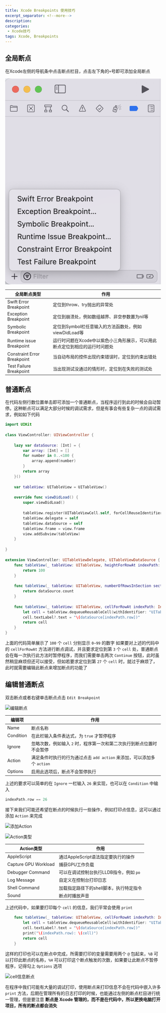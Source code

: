 ```yaml
---
title: Xcode Breakpoints 使用技巧
excerpt_separator: <!--more-->
description: 
categories:
 - Xcode技巧
tags: Xcode, Breakpoints
---
```


## 全局断点

在Xcode左侧的导航条中点击断点栏目，点击左下角的`+`号即可添加全局断点

![全局断点](https://github.com/HouJunGang/HouJunGang.github.io/blob/main/ArticlePictures/2023-02-16-Xcode%20Breakpoints%20%E4%BD%BF%E7%94%A8%E6%8A%80%E5%B7%A7/1.png)

|全局断点类型|作用|
|-|-|
|Swift Error Breakpoint|定位到throw、try抛出的异常处|
|Exception Breakpoint|定位到崩溃处，例如数组越界、非空参数置为nil等|
|Symbolic Breakpoint|定位到Symbol栏任意输入的方法函数处，例如viewDidLoad等|
|Runtime issue Breakpoint|运行时问题在Xcode中以紫色小三角形展示，可以用此断点定位到相应的运行时问题处|
|Constraint Error Breakpoint|当自动布局的控件出现约束错误时，定位到约束出错处|
|Test Failure Breakpoint|当出现测试没通过的情形时，定位到在失败的测试处|

## 普通断点

在代码左侧行数位置单击即可添加一个普通断点，当程序运行到此的时候会自动暂停。这种断点可以满足大部分时候的调试需求，但是有事会有些复杂一点的调试需求，例如如下代码

```swift
import UIKit

class ViewController: UIViewController {

    lazy var dataSource: [Int] = {
        var array: [Int] = []
        for number in 0..<100 {
            array.append(number)
        }
        return array
    }()

    var tableView: UITableView = UITableView()
    
    override func viewDidLoad() {
        super.viewDidLoad()
        
        tableView.register(UITableViewCell.self, forCellReuseIdentifier: "UITableViewCell")
        tableView.delegate = self
        tableView.dataSource = self
        tableView.frame = view.frame
        view.addSubview(tableView)
    }

}

extension ViewController: UITableViewDelegate, UITableViewDataSource {
    func tableView(_ tableView: UITableView, heightForRowAt indexPath: IndexPath) -> CGFloat {
        return 100
    }
    
    func tableView(_ tableView: UITableView, numberOfRowsInSection section: Int) -> Int {
        return dataSource.count
    }
    
    func tableView(_ tableView: UITableView, cellForRowAt indexPath: IndexPath) -> UITableViewCell {
        let cell = tableView.dequeueReusableCell(withIdentifier: "UITableViewCell") ?? UITableViewCell()
        cell.textLabel?.text = "\(dataSource[indexPath.row])"
        return cell
    }
}
```

上面的代码简单展示了 `100` 个 `cell` 分别显示 `0~99` 的数字
如果要对上述的代码中的 `cellForRowAt` 方法进行断点调试，并且要求定位到第 `3` 个 `cell` 处，普通断点会在每一次执行此方法时暂停程序，而我们需要单击两次 `Continue` 按钮，此时虽然稍显麻烦但还可以接受，但如若要求定位到第 `27` 个 `cell` 时，就过于麻烦了，此时就需要编辑此断点来增加断点的功能了

## 编辑普通断点

双击断点或者右键单击断点点击 `Edit Breakpoint`

![编辑断点](https://github.com/HouJunGang/HouJunGang.github.io/ArticlePictures/2023-02-16-Xcode-Breakpoints使用技巧/2.png)

|编辑项|作用|
|-|-|
|Name|断点名称|
|Condition|在此栏输入条件表达式，为 `true` 才暂停程序|
|Ignore|忽略次数，例如输入 `2` 时，程序第一次和第二次执行到断点位置时不会暂停|
|Action|满足条件时执行的行为通过点击 `add action` 来添加，可以添加多个 `action`|
|Options|启用此选项后，断点不会暂停执行|

上述的要求可以简单的在 `Ignore` 一栏输入 `26` 来实现，也可以在 `Condition` 中输入 
```swift
indexPath.row == 26
```

接下来我们可能还希望在断点的时候执行一些操作，例如打印点信息，这可以通过添加 `Action` 来完成

![添加Action](https://github.com/HouJunGang/HouJunGang.github.io/ArticlePictures/2023-02-16-Xcode-Breakpoints使用技巧/3.png)

![Action类型](https://github.com/HouJunGang/HouJunGang.github.io/ArticlePictures/2023-02-16-Xcode-Breakpoints使用技巧/4.png)

|Action类型|作用|
|-|-|
|AppleScript|通过AppleScript语法指定要执行的操作|
|Capture GPU Workload|捕获GPU工作负载|
|Debugger Command|可以在调试控制台执行LLDB指令，例如 `po`|
|Log Message|自定义在控制台打印日志|
|Shell Command|加载指定路径下的shell脚本，执行特定指令|
|Sound|断点时播放声音|

上述代码中，如果要打印每个 `cell` 的信息，我们平常会使用 `print`

```swift
    func tableView(_ tableView: UITableView, cellForRowAt indexPath: IndexPath) -> UITableViewCell {
        let cell = tableView.dequeueReusableCell(withIdentifier: "UITableViewCell") ?? UITableViewCell()
        cell.textLabel?.text = "\(dataSource[indexPath.row])"
        print("\(indexPath.row): \(cell)")
        return cell
    }
```

这样的打印也可以在断点中完成，所需要打印的变量需要用两个 `@` 包起来，`%B` 可以打印此断点的名称，`%H` 可以打印这个断点触发的次数，如果要让此断点不暂停程序，记得勾上 `Options` 选项

![cell信息断点](https://github.com/HouJunGang/HouJunGang.github.io/ArticlePictures/2023-02-16-Xcode-Breakpoints使用技巧/5.png)

在程序中我们可能有大量的调试打印，使用断点来打印信息不会在代码中嵌入许多 `print` 方法，后期在管理所有的日志打印的时候，也能通过左侧的断点栏目进行统一管理，但是要注意 **断点是 Xcode 管理的，而不是在代码中，所以更换电脑打开项目，所有的断点都会消失**
